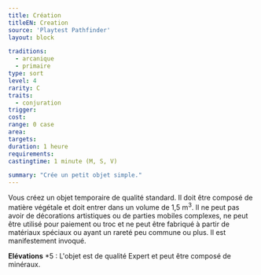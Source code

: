 ```yaml
---
title: Création
titleEN: Creation
source: 'Playtest Pathfinder'
layout: block

traditions:
  - arcanique
  - primaire
type: sort
level: 4
rarity: C
traits:
  - conjuration
trigger: 
cost: 
range: 0 case
area: 
targets: 
duration: 1 heure
requirements: 
castingtime: 1 minute (M, S, V)

summary: "Crée un petit objet simple."
---
```

Vous créez un objet temporaire de qualité standard. Il doit être composé de matière végétale et doit entrer dans un volume de 1,5 m<sup>3</sup>. Il ne peut pas avoir de décorations artistiques ou de parties mobiles complexes, ne peut être utilisé pour paiement ou troc et ne peut être fabriqué à partir de matériaux spéciaux ou ayant un rareté peu commune ou plus. Il est manifestement invoqué.

**Elévations**
*5 : L'objet est de qualité Expert et peut être composé de minéraux.
